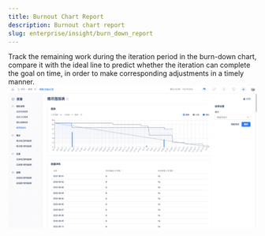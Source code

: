 ```yaml
---
title: Burnout Chart Report
description: Burnout chart report
slug: enterprise/insight/burn_down_report
---
```

Track the remaining work during the iteration period in the burn-down chart, compare it with the ideal line to predict whether the iteration can complete the goal on time, in order to make corresponding adjustments in a timely manner.
![Image Description](./assets/burn_down_report.png)